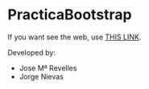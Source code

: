 # PracticaBootstrap

If you want see the web, use [THIS LINK](http://wordpressdaw.net23.net/PracticaBootstrap/index.html).

Developed by:
  * Jose Mª Revelles
  * Jorge Nievas
